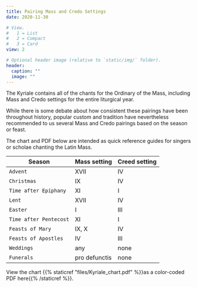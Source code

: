 ```yaml
---
title: Pairing Mass and Credo Settings
date: 2020-11-30

# View.
#   1 = List
#   2 = Compact
#   3 = Card
view: 2

# Optional header image (relative to `static/img/` folder).
header:  
  caption: ""
  image: ""
---
```


The Kyriale contains all of the chants for the Ordinary of the Mass, including Mass and Credo settings for the entire liturgical year. 

While there is some debate about how consistent these pairings have been throughout history, popular custom and tradition have nevertheless recommended to us several Mass and Credo pairings based on the season or feast. 

The chart and PDF below are intended as quick reference guides for singers or scholae chanting the Latin Mass. 

| Season                 | Mass setting   | Creed setting |
| ------------------     | -------------- | ------------- |
| `Advent`               | XVII           | IV   |
| `Christmas`            | IX             | IV   | 
| `Time after Epiphany`  | XI             | I    |
| `Lent`                 | XVII           | IV   |
| `Easter`               | I              | III  |
| `Time after Pentecost` | XI             | I    |
| `Feasts of Mary`       | IX, X          | IV   | 
| `Feasts of Apostles`   | IV             | III  |
| `Weddings`             | any            | none |
| `Funerals`             | pro defunctis  | none | 

View the chart {{% staticref "files/Kyriale_chart.pdf" %}}as a color-coded PDF here{{% /staticref %}}.


